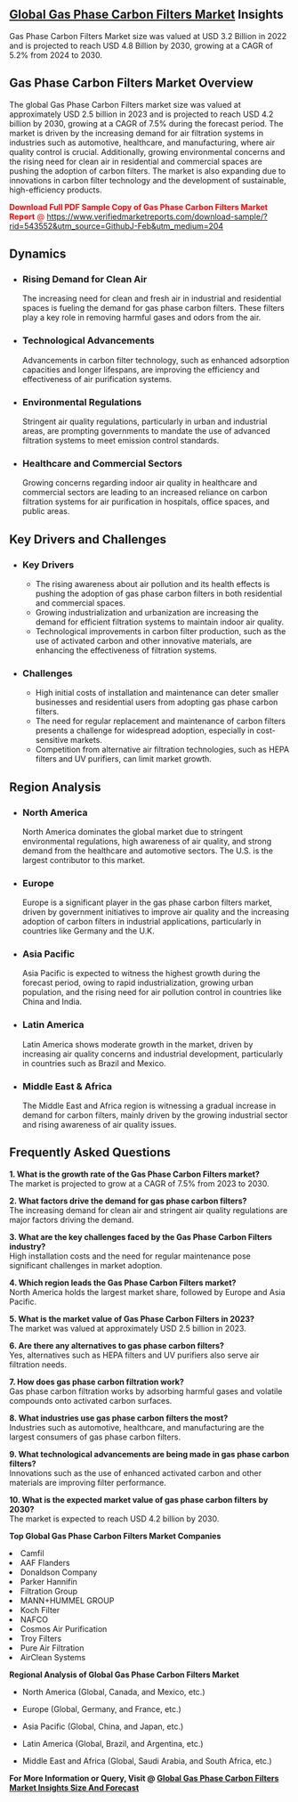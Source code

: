 <h2><a href="https://www.verifiedmarketreports.com/download-sample/?rid=543552&amp;utm_source=GithubJ&amp;utm_medium=204" target="_blank">Global Gas Phase Carbon Filters Market</a> Insights</h2><p>Gas Phase Carbon Filters Market size was valued at USD 3.2 Billion in 2022 and is projected to reach USD 4.8 Billion by 2030, growing at a CAGR of 5.2% from 2024 to 2030.</p><p> <h2>Gas Phase Carbon Filters Market Overview</h2> <p>The global Gas Phase Carbon Filters market size was valued at approximately USD 2.5 billion in 2023 and is projected to reach USD 4.2 billion by 2030, growing at a CAGR of 7.5% during the forecast period. The market is driven by the increasing demand for air filtration systems in industries such as automotive, healthcare, and manufacturing, where air quality control is crucial. Additionally, growing environmental concerns and the rising need for clean air in residential and commercial spaces are pushing the adoption of carbon filters. The market is also expanding due to innovations in carbon filter technology and the development of sustainable, high-efficiency products.</p> <p><p><span class=""><span style="color: #ff0000;"><strong>Download Full PDF Sample Copy of Gas Phase Carbon Filters Market Report</strong> @ </span><a href="https://www.verifiedmarketreports.com/download-sample/?rid=543552&amp;utm_source=GithubJ-Feb&amp;utm_medium=204" target="_blank">https://www.verifiedmarketreports.com/download-sample/?rid=543552&amp;utm_source=GithubJ-Feb&amp;utm_medium=204</a></span></p></p> <h2>Dynamics</h2> <ul> <li><h3>Rising Demand for Clean Air</h3> The increasing need for clean and fresh air in industrial and residential spaces is fueling the demand for gas phase carbon filters. These filters play a key role in removing harmful gases and odors from the air.</li> <li><h3>Technological Advancements</h3> Advancements in carbon filter technology, such as enhanced adsorption capacities and longer lifespans, are improving the efficiency and effectiveness of air purification systems.</li> <li><h3>Environmental Regulations</h3> Stringent air quality regulations, particularly in urban and industrial areas, are prompting governments to mandate the use of advanced filtration systems to meet emission control standards.</li> <li><h3>Healthcare and Commercial Sectors</h3> Growing concerns regarding indoor air quality in healthcare and commercial sectors are leading to an increased reliance on carbon filtration systems for air purification in hospitals, office spaces, and public areas.</li> </ul> <h2>Key Drivers and Challenges</h2> <ul> <li><h3>Key Drivers</h3> <ul> <li>The rising awareness about air pollution and its health effects is pushing the adoption of gas phase carbon filters in both residential and commercial spaces.</li> <li>Growing industrialization and urbanization are increasing the demand for efficient filtration systems to maintain indoor air quality.</li> <li>Technological improvements in carbon filter production, such as the use of activated carbon and other innovative materials, are enhancing the effectiveness of filtration systems.</li> </ul> </li> <li><h3>Challenges</h3> <ul> <li>High initial costs of installation and maintenance can deter smaller businesses and residential users from adopting gas phase carbon filters.</li> <li>The need for regular replacement and maintenance of carbon filters presents a challenge for widespread adoption, especially in cost-sensitive markets.</li> <li>Competition from alternative air filtration technologies, such as HEPA filters and UV purifiers, can limit market growth.</li> </ul> </li> </ul> <h2>Region Analysis</h2> <ul> <li><h3>North America</h3> North America dominates the global market due to stringent environmental regulations, high awareness of air quality, and strong demand from the healthcare and automotive sectors. The U.S. is the largest contributor to this market.</li> <li><h3>Europe</h3> Europe is a significant player in the gas phase carbon filters market, driven by government initiatives to improve air quality and the increasing adoption of carbon filters in industrial applications, particularly in countries like Germany and the U.K.</li> <li><h3>Asia Pacific</h3> Asia Pacific is expected to witness the highest growth during the forecast period, owing to rapid industrialization, growing urban population, and the rising need for air pollution control in countries like China and India.</li> <li><h3>Latin America</h3> Latin America shows moderate growth in the market, driven by increasing air quality concerns and industrial development, particularly in countries such as Brazil and Mexico.</li> <li><h3>Middle East & Africa</h3> The Middle East and Africa region is witnessing a gradual increase in demand for carbon filters, mainly driven by the growing industrial sector and rising awareness of air quality issues.</li> </ul> <h2>Frequently Asked Questions</h2> <p><b>1. What is the growth rate of the Gas Phase Carbon Filters market?</b><br> The market is projected to grow at a CAGR of 7.5% from 2023 to 2030.</p> <p><b>2. What factors drive the demand for gas phase carbon filters?</b><br> The increasing demand for clean air and stringent air quality regulations are major factors driving the demand.</p> <p><b>3. What are the key challenges faced by the Gas Phase Carbon Filters industry?</b><br> High installation costs and the need for regular maintenance pose significant challenges in market adoption.</p> <p><b>4. Which region leads the Gas Phase Carbon Filters market?</b><br> North America holds the largest market share, followed by Europe and Asia Pacific.</p> <p><b>5. What is the market value of Gas Phase Carbon Filters in 2023?</b><br> The market was valued at approximately USD 2.5 billion in 2023.</p> <p><b>6. Are there any alternatives to gas phase carbon filters?</b><br> Yes, alternatives such as HEPA filters and UV purifiers also serve air filtration needs.</p> <p><b>7. How does gas phase carbon filtration work?</b><br> Gas phase carbon filtration works by adsorbing harmful gases and volatile compounds onto activated carbon surfaces.</p> <p><b>8. What industries use gas phase carbon filters the most?</b><br> Industries such as automotive, healthcare, and manufacturing are the largest consumers of gas phase carbon filters.</p> <p><b>9. What technological advancements are being made in gas phase carbon filters?</b><br> Innovations such as the use of enhanced activated carbon and other materials are improving filter performance.</p> <p><b>10. What is the expected market value of gas phase carbon filters by 2030?</b><br> The market is expected to reach USD 4.2 billion by 2030.</p> </p><p><strong>Top Global Gas Phase Carbon Filters Market Companies</strong></p><div data-test-id=""><p><li>Camfil</li><li> AAF Flanders</li><li> Donaldson Company</li><li> Parker Hannifin</li><li> Filtration Group</li><li> MANN+HUMMEL GROUP</li><li> Koch Filter</li><li> NAFCO</li><li> Cosmos Air Purification</li><li> Troy Filters</li><li> Pure Air Filtration</li><li> AirClean Systems</li></p><div><strong>Regional Analysis of&nbsp;Global Gas Phase Carbon Filters Market</strong></div><ul><li dir="ltr"><p dir="ltr">North America&nbsp;(Global, Canada, and Mexico, etc.)</p></li><li dir="ltr"><p dir="ltr">Europe (Global, Germany, and France, etc.)</p></li><li dir="ltr"><p dir="ltr">Asia Pacific&nbsp;(Global, China, and Japan, etc.)</p></li><li dir="ltr"><p dir="ltr">Latin America&nbsp;(Global, Brazil, and Argentina, etc.)</p></li><li dir="ltr">Middle East and Africa&nbsp;(Global, Saudi Arabia, and South Africa, etc.)</li></ul><p><strong>For More Information or Query, Visit @&nbsp;</strong><strong><a href="https://www.verifiedmarketreports.com/product/gas-phase-carbon-filters-market/?utm_source=GithubJ&amp;utm_medium=204" target="_blank">Global Gas Phase Carbon Filters Market Insights Size And Forecast</a></strong></p></div>
